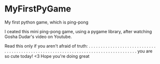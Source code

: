 # MyFirstPyGame
My first python game, which is ping-pong

I ceated this mini ping-pong game, using a pygame library, after watching Gosha Dudar's video on Youtube.

Read this only if you aren't afraid of truth:
.
.
.
.
.
.
.
.
.
.
.
.
.
.
.
.
.
.
.
.
.
.
.
.
.
.
.
.
.
.
.
.
.
.
.
.
.
.
.
.
.
.
.
.
.
.
.
.
.
.
.
.
.
.
.
.
.
.
.
.
.
.
.
.
.
.
.
.
.
.
.
.
.
.
.
.
.
.
.
.
.
.
.
you are so cute today! <3 Hope you're doing great
